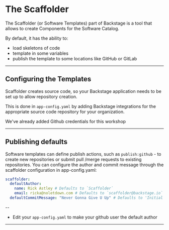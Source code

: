 # The Scaffolder

The Scaffolder (or Software Templates) part of Backstage is a tool that allows to create Components for the Software Catalog.

By default, it has the ability to:
- load skeletons of code
- template in some variables
- publish the template to some locations like GitHub or GitLab

---

## Configuring the Templates

Scaffolder creates source code, so your Backstage application needs to be set up to allow repository creation.

This is done in `app-config.yaml` by adding Backstage integrations for the appropriate source code repository for your organization.

We've already added Github credentials for this workshop

---

## Publishing defaults

Software templates can define publish actions, such as `publish:github` - to create new repositories or submit pull /merge requests to existing repositories. You can configure the author and commit message through the scaffolder configuration in app-config.yaml:
```yaml
scaffolder:
  defaultAuthor:
    name: Rick Astley # Defaults to `Scaffolder`
    email: ricka@noletdown.com # Defaults to `scaffolder@backstage.io`
  defaultCommitMessage: "Never Gonna Give U Up" # Defaults to 'Initial commit'
```
--

- Edit your `app-config.yaml` to make your github user the default author
---
